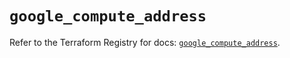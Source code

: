 # `google_compute_address`

Refer to the Terraform Registry for docs: [`google_compute_address`](https://registry.terraform.io/providers/hashicorp/google/6.11.2/docs/resources/compute_address).

